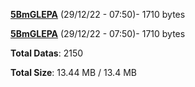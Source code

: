 [**5BmGLEPA**](/data/5BmGLEPA.txt) (29/12/22 - 07:50)- 1710 bytes

[**5BmGLEPA**](/data/5BmGLEPA.txt) (29/12/22 - 07:50)- 1710 bytes

**Total Datas**: 2150

**Total Size**: 13.44 MB / 13.4 MB